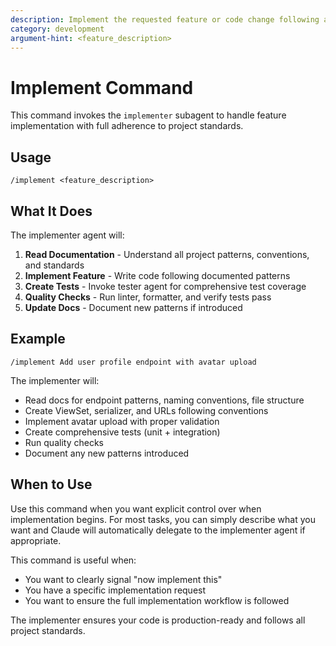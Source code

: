 ```yaml
---
description: Implement the requested feature or code change following all project standards and conventions
category: development
argument-hint: <feature_description>
---
```


# Implement Command

This command invokes the `implementer` subagent to handle feature implementation with full adherence to project standards.

## Usage

```
/implement <feature_description>
```

## What It Does

The implementer agent will:

1. **Read Documentation** - Understand all project patterns, conventions, and standards
2. **Implement Feature** - Write code following documented patterns
3. **Create Tests** - Invoke tester agent for comprehensive test coverage
4. **Quality Checks** - Run linter, formatter, and verify tests pass
5. **Update Docs** - Document new patterns if introduced

## Example

```
/implement Add user profile endpoint with avatar upload
```

The implementer will:
- Read docs for endpoint patterns, naming conventions, file structure
- Create ViewSet, serializer, and URLs following conventions
- Implement avatar upload with proper validation
- Create comprehensive tests (unit + integration)
- Run quality checks
- Document any new patterns introduced

## When to Use

Use this command when you want explicit control over when implementation begins. For most tasks, you can simply describe what you want and Claude will automatically delegate to the implementer agent if appropriate.

This command is useful when:
- You want to clearly signal "now implement this"
- You have a specific implementation request
- You want to ensure the full implementation workflow is followed

The implementer ensures your code is production-ready and follows all project standards.

